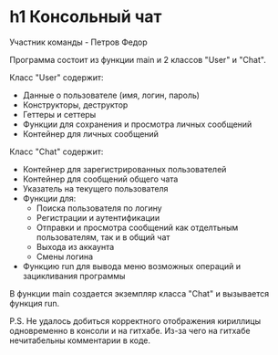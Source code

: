h1 Консольный чат
=====================
Участник команды - Петров Федор

Программа состоит из функции main и 2 классов "User" и "Chat".

Класс "User" содержит: 
* Данные о пользователе (имя, логин, пароль)
* Конструкторы, деструктор
* Геттеры и сеттеры
* Функции для сохранения и просмотра личных сообщений
* Контейнер для личных сообщений

Класс "Chat" содержит:
* Контейнер для зарегистрированных пользователей
* Контейнер для сообщений общего чата
* Указатель на текущего пользователя
* Функции для:
  * Поиска пользователя по логину
  * Регистрации и аутентификации
  * Отправки и просмотра сообщений как отделтьным пользователям, так и в общий чат
  * Выхода из аккаунта
  * Смены логина
* Функцию run для вывода меню возможных операций и зацикливания программы

В функции main создается экземпляр класса "Chat" и вызывается функция run.

P.S. Не удалось добиться корректного отображения кириллицы одновременно в консоли и на гитхабе. Из-за чего на гитхабе нечитабельны комментарии в коде.
